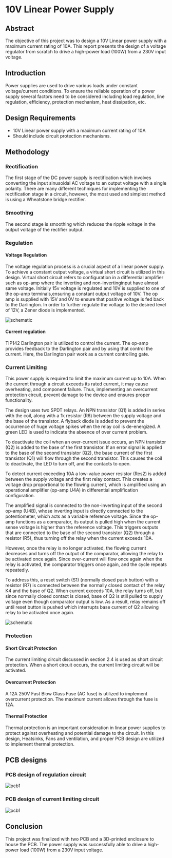 # 10V Linear Power Supply

## Abstract

The objective of this project was to design a 10V Linear power supply with a maximum current rating of 10A. This report presents the design of a voltage regulator from scratch to drive a high-power load (100W) from a 230V input voltage.

## Introduction

Power supplies are used to drive various loads under constant voltage/current conditions. To ensure the reliable operation of a power supply several factors need to be considered including load regulation, line regulation, efficiency, protection mechanism, heat dissipation, etc.

## Design Requirements

- 10V Linear power supply with a maximum current rating of 10A
- Should include circuit protection mechanisms.

## Methodology

### Rectification

The first stage of the DC power supply is rectification which involves converting the input sinusoidal AC voltage to an output voltage with a single polarity. There are many different techniques for implementing the rectification stage in a circuit, however, the most used and simplest method is using a Wheatstone bridge rectifier.

### Smoothing

The second stage is smoothing which reduces the ripple voltage in the output voltage of the rectifier output.

### Regulation

#### Voltage Regulation

The voltage regulation process is a crucial aspect of a linear power supply. To achieve a constant output voltage, a virtual short circuit is utilized in this design. Virtual short circuit refers to 
configuration in a differential amplifier such as op-amp where the inverting and non-invertinginput have almost same voltage. Initially 15v voltage is regulated and 10V is supplied to one of the op-amp terminals,ensuring a constant output voltage of 10V. The op amp is supplied with 15V and 0V to ensure that positive voltage is fed back to the Darlington. In order to further regulate the voltage to the desired level of 12V, a Zener diode is implemented.

![schematic](https://github.com/Nusrath-Amana/Linear-Power-Supply/blob/main/PCB%20and%20schematics/images/regu_sch.png)

#### Current regulation
TIP142 Darlington pair is utilized to control the current. The op-amp provides feedback to the Darlington pair and by using that control the current. Here, the Darlington pair work as a current controlling gate.

### Current Limiting

This power supply is required to limit the maximum current up to 10A. When the current through a circuit exceeds its rated current, it may cause overheating, and component failure. Thus, implementing an overcurrent protection circuit, prevent damage to the device and ensures proper functionality.

The design uses two SPDT relays. An NPN transistor (Q1) is added in series with the coil, along with a 1k resistor (R6) between the supply voltage and the base of the transistor. A flyback diode is added to prevent the occurrence of huge voltage spikes when the relay coil is de-energized. A green LED is used to indicate the absence of over current problem.

To deactivate the coil when an over-current issue occurs, an NPN transistor (Q2) is added to the base of the first transistor. If an error signal is applied to the base of the second transistor (Q2), the base current of the first transistor (Q1) will flow through the second transistor. This causes the coil to deactivate, the LED to turn off, and the contacts to open.

To detect current exceeding 10A a low-value power resistor (Res2) is added between the supply voltage and the first relay contact. This creates a voltage drop proportional to the flowing current, which is amplified using an operational amplifier (op-amp U4A) in differential amplification configuration.

The amplified signal is connected to the non-inverting input of the second op-amp (U4B), whose inverting input is directly connected to the potentiometer, which acts as a variable reference voltage. Since the op-amp functions as a comparator, its output is pulled high when the current sense voltage is higher than the reference voltage. This triggers outputs that are connected to the base of the second transistor (Q2) through a resistor (R5), thus turning off the relay when the current exceeds 10A.

However, once the relay is no longer activated, the flowing current decreases and turns off the output of the comparator, allowing the relay to be activated once again. Since over-current will flow once again when the relay is activated, the comparator triggers once again, and the cycle repeats repeatedly.

To address this, a reset switch (S1) (normally closed push button) with a resistor (R7) is connected between the normally closed contact of the relay K4 and the base of Q2. When current exceeds 10A, the relay turns off, but since normally closed contact is closed, base of Q2 is still pulled to supply voltage even though comparator output is low. As a result, relay remains off until reset button is pushed which interrupts base current of Q2 allowing relay to be activated once again.

![schematic](https://github.com/Nusrath-Amana/Linear-Power-Supply/blob/main/PCB%20and%20schematics/images/short%20cct_sch.png)

### Protection

#### Short Circuit Protection

The current limiting circuit discussed in section 2.4 is used as short circuit protection. When a short circuit occurs, the current limiting circuit will be activated.

#### Overcurrent Protection

A 12A 250V Fast Blow Glass Fuse (AC fuse) is utilized to implement overcurrent protection. The maximum current allows through the fuse is 12A. 

#### Thermal Protection

Thermal protection is an important consideration in linear power supplies to protect against overheating and potential damage to the circuit. In this design, Heatsinks, Fans and ventilation, and proper PCB design are utilized to implement thermal protection.

## PCB designs
### PCB design of regulation circuit
![pcb1](https://github.com/Nusrath-Amana/Linear-Power-Supply/blob/main/PCB%20and%20schematics/images/regu_pcb.png)

### PCB design of current limiting circuit
![pcb1](https://github.com/Nusrath-Amana/Linear-Power-Supply/blob/main/PCB%20and%20schematics/images/short%20cct_pcb.png)

## Conclusion

This project was finalized with two PCB and a 3D-printed enclosure to house the PCB. The power supply was successfully able to drive a high-power load (100W) from a 230V input voltage.
